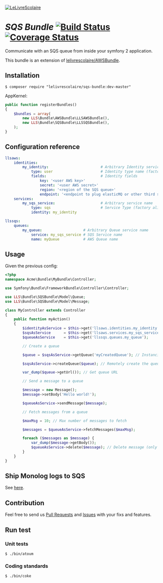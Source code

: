 [![LeLivreScolaire](http://h2010.associationhec.com/images/news/logo-officiel-jpeg.jpg)](http://www.lelivrescolaire.fr)

# *SQS Bundle* [![Build Status](https://secure.travis-ci.org/lelivrescolaire/SQSBundle.png?branch=master)](http://travis-ci.org/lelivrescolaire/SQSBundle) [![Coverage Status](https://coveralls.io/repos/lelivrescolaire/SQSBundle/badge.png?branch=master)](https://coveralls.io/r/lelivrescolaire/SQSBundle?branch=master)

Communicate with an SQS queue from inside your symfony 2 application.

This bundle is an extension of [lelivrescolaire/AWSBundle](https://github.com/lelivrescolaire/AWSBundle).

## Installation

```shell
$ composer require "lelivrescolaire/sqs-bundle:dev-master"
```

AppKernel:

```php
public function registerBundles()
{
    $bundles = array(
        new LLS\Bundle\AWSBundle\LLSAWSBundle(),
        new LLS\Bundle\SQSBundle\LLSSQSBundle(),
    );
}
```

## Configuration reference

```yml
llsaws:
    identities:
        my_identity:                        # Arbitrary Identity service name
            type: user                      # Identity type name (factory alias)
            fields:                         # Identity fields
                key: '<user AWS key>'
                secret: '<user AWS secret>'
                region: '<region of the SQS queue>'
                endpoint: '<endpoint to plug elasticMQ or other third services; not required>'
    services:
        my_sqs_service:                     # Arbitrary service name
            type: sqs                       # Service Type (factory alias)
            identity: my_identity

llssqs:
    queues:
        my_queue:                   # Arbitrary Queue service name
            service: my_sqs_service # SQS Service name
            name: myQueue           # AWS Queue name
```

## Usage

Given the previous config:

```php
<?php
namespace Acme\Bundle\MyBundle\Controller;

use Symfony\Bundle\FrameworkBundle\Controller\Controller;

use LLS\Bundle\SQSBundle\Model\Queue;
use LLS\Bundle\SQSBundle\Model\Message;

class MyController extends Controller
{
    public function myAction()
    {
        $identityAsService = $this->get('llsaws.identities.my_identity');
        $sqsAsService      = $this->get('llsaws.services.my_sqs_service');
        $queueAsService    = $this->get('llssqs.queues.my_queue');

        // Create a queue

        $queue = $sqsAsService->getQueue('myCreatedQueue'); // Instanciate Queue

        $sqsAsService->createQueue($queue); // Remotely create the queue

        var_dump($queue->getUrl()); // Get queue URL

        // Send a message to a queue

        $message = new Message();
        $message->setBody('Hello world!');

        $queueAsService->sendMessage($message);

        // Fetch messages from a queue

        $maxMsg = 10; // Max number of messages to fetch

        $messages = $queueAsService->fetchMessages($maxMsg);

        foreach ($messages as $message) {
            var_dump($message->getBody());
            $queueAsService->delete($message); // Delete message (only works for fetched Messages)
        }
    }
}
```

## Ship Monolog logs to SQS

See [here](https://github.com/lelivrescolaire/MonologExtraBundle/blob/master/Resources/doc/Handlers/sqs_handler.md).

## Contribution

Feel free to send us [Pull Requests](https://github.com/lelivrescolaire/SQSBundle/compare) and [Issues](https://github.com/lelivrescolaire/SQSBundle/issues/new) with your fixs and features.

## Run test

### Unit tests

```shell
$ ./bin/atoum
```

### Coding standards

```shell
$ ./bin/coke
```
